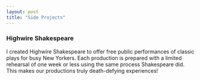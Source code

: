 ```yaml
---
layout: post
title: "Side Projects"
---
```


### Highwire Shakespeare

I created Highwire Shakespeare to offer free public performances of classic plays for busy New Yorkers. Each production is prepared with a limited rehearsal of one week or less using the same process Shakespeare did. This makes our productions truly death-defying experiences! 
